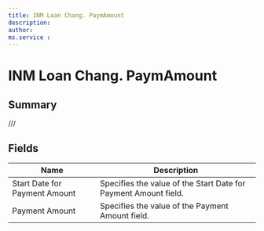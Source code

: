 ```yaml
---
title: INM Loan Chang. PaymAmount
description: 
author: 
ms.service : 
---
```


# INM Loan Chang. PaymAmount

## Summary

///

## Fields
<!-- You need to leave a space betwenn | your text and | -->

| Name | Description |
| ---- | ---- |
| Start Date for Payment Amount | Specifies the value of the Start Date for Payment Amount field. |
| Payment Amount | Specifies the value of the Payment Amount field. |
